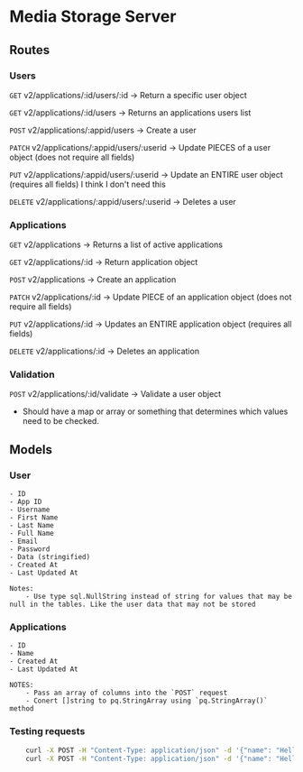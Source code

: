 # Media Storage Server

## Routes

### Users
`GET` v2/applications/:id/users/:id -> Return a specific user object

`GET` v2/applications/:id/users -> Returns an applications users list

`POST` v2/applications/:appid/users -> Create a user

`PATCH` v2/applications/:appid/users/:userid -> Update PIECES of a user object (does not require all fields)

`PUT` v2/applications/:appid/users/:userid -> Update an ENTIRE user object (requires all fields) I think I don't need this

`DELETE` v2/applications/:appid/users/:userid -> Deletes a user

### Applications
`GET` v2/applications -> Returns a list of active applications

`GET` v2/applications/:id -> Return application object

`POST` v2/applications -> Create an application

`PATCH` v2/applications/:id -> Update PIECE of an application object (does not require all fields)

`PUT` v2/applications/:id -> Updates an ENTIRE application object (requires all fields)

`DELETE` v2/applications/:id -> Deletes an application

### Validation
`POST` v2/applications/:id/validate -> Validate a user object
- Should have a map or array or something that determines which values need to be checked.

## Models

### User

    - ID
    - App ID
    - Username
    - First Name
    - Last Name
    - Full Name
    - Email
    - Password
    - Data (stringified)
    - Created At
    - Last Updated At

    Notes:
        - Use type sql.NullString instead of string for values that may be null in the tables. Like the user data that may not be stored

### Applications

    - ID
    - Name
    - Created At
    - Last Updated At
    
    NOTES:
        - Pass an array of columns into the `POST` request
        - Conert []string to pq.StringArray using `pq.StringArray()` method


### Testing requests

```sh
    curl -X POST -H "Content-Type: application/json" -d '{"name": "Hello World", "columns": ["data", "email", "HELLO WORLD"]}' localhost:3000/v2/applications | json
    curl -X POST -H "Content-Type: application/json" -d '{"name": "Hello World", "columns": ["data", "email", "password", "username", "username", "first", "first name", "last name", "hello world", "hi mom :)"]}' localhost:3000/v2/applications | json
```
